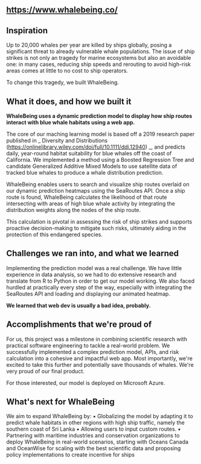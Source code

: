 ## https://www.whalebeing.co/

## Inspiration

Up to 20,000 whales per year are killed by ships globally, posing a significant threat to already vulnerable whale populations. The issue of ship strikes is not only an tragedy for marine ecosystems but also an avoidable one: in many cases, reducing ship speeds and rerouting to avoid high-risk areas comes at little to no cost to ship operators.

To change this tragedy, we built WhaleBeing.

## What it does, and how we built it

**WhaleBeing uses a dynamic prediction model to display how ship routes interact with blue whale habitats using a web app.**

The core of our maching learning model is based off a 2019 research paper published in _ Diversity and Distributions (https://onlinelibrary.wiley.com/doi/full/10.1111/ddi.12940) _, and predicts daily, year-round habitat suitability for blue whales off the coast of California. We implemented a method using a Boosted Regression Tree and candidate Generalized Additive Mixed Models to use satellite data of tracked blue whales to produce a whale distribution prediction.

WhaleBeing enables users to search and visualize ship routes overlaid on our dynamic prediction heatmaps using the SeaRoutes API. Once a ship route is found, WhaleBeing calculates the likelihood of that route intersecting with areas of high blue whale activity by integrating the distribution weights along the nodes of the ship route.

This calculation is pivotal in assessing the risk of ship strikes and supports proactive decision-making to mitigate such risks, ultimately aiding in the protection of this endangered species.

## Challenges we ran into, and what we learned

Implementing the prediction model was a real challenge. We have little experience in data analysis, so we had to do extensive research and translate from R to Python in order to get our model working. We also faced hurdled at practically every step of the way, especially with integrating the SeaRoutes API and loading and displaying our animated heatmap.

**We learned that web dev is usually a bad idea, probably.**

## Accomplishments that we're proud of

For us, this project was a milestone in combining scientific research with practical software engineering to tackle a real-world problem. We successfully implemented a complex prediction model, APIs, and risk calculation into a cohesive and impactful web app. Most importantly, we're excited to take this further and potentially save thousands of whales. We're very proud of our final product. 

For those interested, our model is deployed on Microsoft Azure.

## What's next for WhaleBeing

We aim to expand WhaleBeing by:
▪️ Globalizing the model by adapting it to predict whale habitats in other regions with high ship traffic, namely the southern coast of Sri Lanka
▪️ Allowing users to input custom routes.
▪️ Partnering with maritime industries and conservation organizations to deploy WhaleBeing in real-world scenarios, starting with Oceans Canada and OceanWise for scaling with the best scientific data and proposing policy implementations to create incentive for ships
